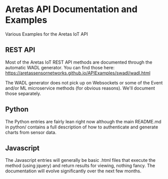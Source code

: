 # Aretas API Documentation and Examples
Various Examples for the Aretas IoT API

## REST API
Most of the Aretas IoT REST API methods are documented through the automatic WADL generator. You can find those here:
https://aretassensornetworks.github.io/APIExamples/swadl/wadl.html

The WADL generator does not pick up on Websockets or some of the Event and/or ML microservice methods (for obvious reasons). We'll document those separately. 

## Python
The Python entries are fairly lean right now although the main README.md in python/ contains a full description of how to authenticate and generate charts from sensor data. 

## Javascript
The Javascript entries will generally be basic .html files that execute the method (using jquery) and return results for viewing, nothing fancy. The documentation will evolve significantly over the next few months. 
